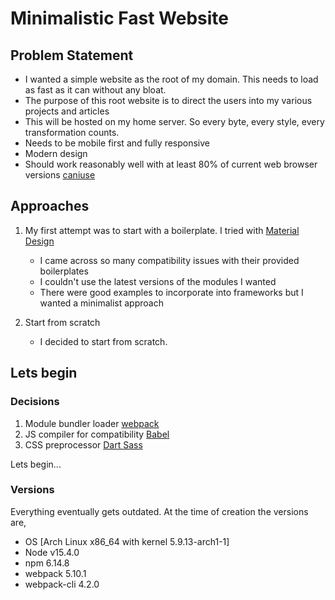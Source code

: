 # Minimalistic Fast Website

## Problem Statement

* I wanted a simple website as the root of my domain. This needs to load as fast as it can without any bloat. 
* The purpose of this root website is to direct the users into my various projects and articles
* This will be hosted on my home server. So every byte, every style, every transformation counts.
* Needs to be mobile first and fully responsive
* Modern design
* Should work reasonably well with at least 80% of current web browser versions [caniuse](https://caniuse.com/)

## Approaches

1. My first attempt was to start with a boilerplate. I tried with [Material Design](https://material.io/design)
   - I came across so many compatibility issues with their provided boilerplates
   - I couldn't use the latest versions of the modules I wanted
   - There were good examples to incorporate into frameworks but I wanted a minimalist approach
   
2. Start from scratch
   - I decided to start from scratch. 
   
## Lets begin

### Decisions

1. Module bundler loader [webpack](https://webpack.js.org/concepts/)
2. JS compiler for compatibility [Babel](https://babeljs.io/)
3. CSS preprocessor [Dart Sass](https://sass-lang.com/dart-sass)

Lets begin...

### Versions

Everything eventually gets outdated. At the time of creation the versions are,

* OS [Arch Linux x86_64 with kernel 5.9.13-arch1-1]
* Node v15.4.0
* npm 6.14.8
* webpack 5.10.1
* webpack-cli 4.2.0